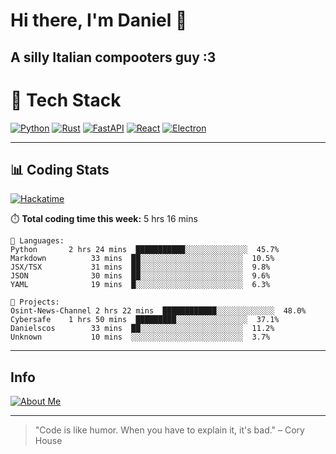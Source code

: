 # Hi there, I'm Daniel 👋

## A silly Italian compooters guy :3

# 🚀 Tech Stack

[![Python](https://img.shields.io/badge/Python-3.13%2B-blue?style=for-the-badge&logo=python&logoColor=white)](https://www.python.org/)
[![Rust](https://img.shields.io/badge/Rust-1.87%2B-black?style=for-the-badge&logo=rust&logoColor=white)](https://www.rust-lang.org/)
[![FastAPI](https://img.shields.io/badge/FastAPI-0.110.0%2B-green?style=for-the-badge&logo=fastapi&logoColor=white)](https://fastapi.tiangolo.com/)
[![React](https://img.shields.io/badge/React-19.1.0%2B-blue?style=for-the-badge&logo=react&logoColor=white)](https://react.dev/)
[![Electron](https://img.shields.io/badge/Electron-36.2.0%2B-dark?style=for-the-badge&logo=electron&logoColor=white)](https://www.electronjs.org/)

---

## 📊 Coding Stats

[![Hackatime](https://img.shields.io/badge/Hackatime-Hack%20Club-orange?style=for-the-badge&logo=wakatime&logoColor=white)](https://hackatime.hackclub.com)

⏱️ **Total coding time this week:** 5 hrs 16 mins

```text
💾 Languages:
Python       2 hrs 24 mins  ███████████░░░░░░░░░░░░░░  45.7%
Markdown          33 mins  ██░░░░░░░░░░░░░░░░░░░░░░░  10.5%
JSX/TSX           31 mins  ██░░░░░░░░░░░░░░░░░░░░░░░  9.8%
JSON              30 mins  ██░░░░░░░░░░░░░░░░░░░░░░░  9.6%
YAML              19 mins  █░░░░░░░░░░░░░░░░░░░░░░░░  6.3%

💼 Projects:
Osint-News-Channel 2 hrs 22 mins  ████████████░░░░░░░░░░░░░  48.0%
Cybersafe    1 hrs 50 mins  █████████░░░░░░░░░░░░░░░░  37.1%
Danielscos        33 mins  ██░░░░░░░░░░░░░░░░░░░░░░░  11.2%
Unknown           10 mins  ░░░░░░░░░░░░░░░░░░░░░░░░░  3.7%

```

---

## Info
[![About Me](https://img.shields.io/badge/About--Me-black?style=for-the-badge&logo=numpy&logoColor=white)](https://danielscos.github.io/about_me)

---

> "Code is like humor. When you have to explain it, it's bad." – Cory House

<!-- Last updated: 2025-06-21 05:32:31 UTC -->